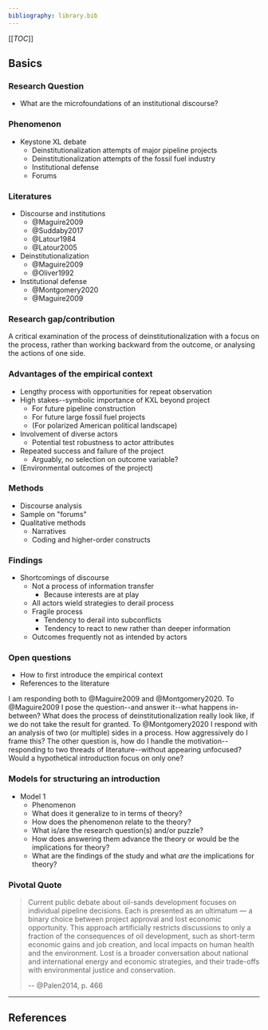```yaml
---
bibliography: library.bib
---
```


[[_TOC_]]

## Basics

### Research Question

* What are the microfoundations of an institutional discourse?

### Phenomenon

* Keystone XL debate
    * Deinstitutionalization attempts of major pipeline projects
    * Deinstitutionalization attempts of the fossil fuel industry
    * Institutional defense
    * Forums

### Literatures

* Discourse and institutions
    * @Maguire2009
    * @Suddaby2017
    * @Latour1984
    * @Latour2005
* Deinstitutionalization
    * @Maguire2009
    * @Oliver1992
* Institutional defense
    * @Montgomery2020
    * @Maguire2009

### Research gap/contribution

A critical examination of the process of deinstitutionalization with a focus on the process, rather than working backward from the outcome, or analysing the actions of one side.

### Advantages of the empirical context

* Lengthy process with opportunities for repeat observation
* High stakes--symbolic importance of KXL beyond project
    * For future pipeline construction
    * For future large fossil fuel projects
    * (For polarized American political landscape)
* Involvement of diverse actors
    * Potential test robustness to actor attributes
* Repeated success and failure of the project
    * Arguably, no selection on outcome variable?
* (Environmental outcomes of the project)

### Methods

* Discourse analysis
* Sample on "forums"
* Qualitative methods
    * Narratives
    * Coding and higher-order constructs

### Findings

* Shortcomings of discourse
    * Not a process of information transfer
        * Because interests are at play
    * All actors wield strategies to derail process
    * Fragile process
        * Tendency to derail into subconflicts
        * Tendency to react to new rather than deeper information
    * Outcomes frequently not as intended by actors

### Open questions

* How to first introduce the empirical context
* References to the literature

I am responding both to @Maguire2009 and @Montgomery2020. To @Maguire2009 I pose the question--and answer it--what happens in-between? What does the process of deinstitutionalization really look like, if we do not take the result for granted. To @Montgomery2020 I respond with an analysis of two (or multiple) sides in a process. How aggressively do I frame this? The other question is, how do I handle the motivation--responding to two threads of literature--without appearing unfocused? Would a hypothetical introduction focus on only one?

### Models for structuring an introduction

* Model 1
    * Phenomenon
    * What does it generalize to in terms of theory?
    * How does the phenomenon relate to the theory?
    * What is/are the research question(s) and/or puzzle?
    * How does answering them advance the theory or would be the implications for theory?
    * What are the findings of the study and what _are_ the implications for theory?

### Pivotal Quote

> Current public debate about oil-sands development focuses on individual pipeline decisions. Each is presented as an ultimatum — a binary choice between project approval and lost economic opportunity. This approach artificially restricts discussions to only a fraction of the consequences of oil development, such as short-term economic gains and job creation, and local impacts on human health and the environment. Lost is a broader conversation about national and international energy and economic strategies, and their trade-offs with environmental justice and conservation.
>
> -- @Palen2014, p. 466

---

## References